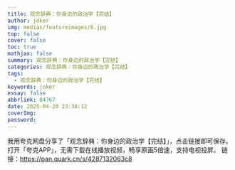 ```yaml
---
title: 观念辞典：你身边的政治学【完结】
author: joker
img: medias/featureimages/6.jpg
top: false
cover: false
toc: true
mathjax: false
summary: 观念辞典：你身边的政治学【完结】
categories: 观念辞典：你身边的政治学【完结】
tags:
  - 观念辞典：你身边的政治学【完结】
keywords: joker
essay: false
abbrlink: 64767
date: 2025-04-20 23:38:12
coverImg:
password:
---
```


我用夸克网盘分享了「观念辞典：你身边的政治学【完结】」，点击链接即可保存。打开「夸克APP」，无需下载在线播放视频，畅享原画5倍速，支持电视投屏。
链接：https://pan.quark.cn/s/4287132063c8
